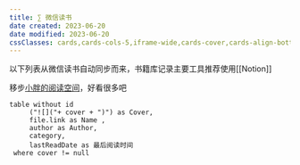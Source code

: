 ```yaml
---
title: ∑ 微信读书
date created: 2023-06-20
date modified: 2023-06-20
cssClasses: cards,cards-cols-5,iframe-wide,cards-cover,cards-align-bottom
---
```


以下列表从微信读书自动同步而来，书籍库记录主要工具推荐使用[[Notion]]

移步[小胖的阅读空间](https://www.notion.so/chelsechen/c43dea2de200460298485541aa0544b3)，好看很多吧

```dataview
table without id
     ("![]("+ cover + ")") as Cover, 
     file.link as Name ,
     author as Author, 
     category, 
     lastReadDate as 最后阅读时间
 where cover != null
```
